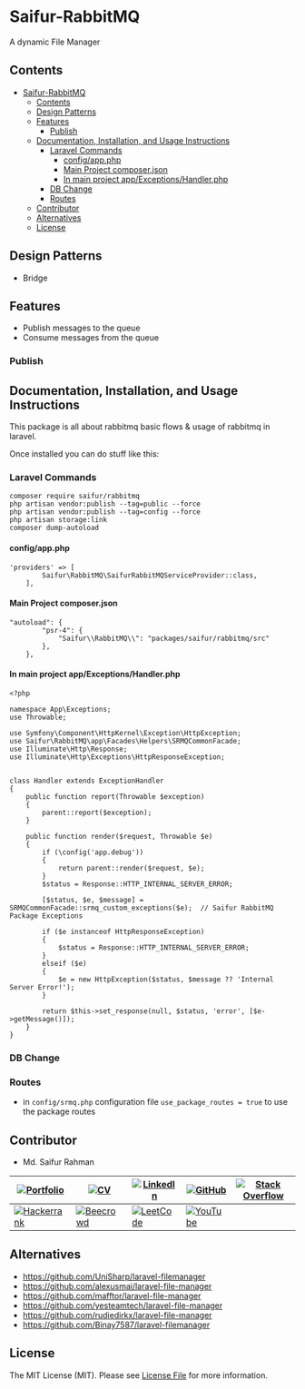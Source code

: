 # Saifur-RabbitMQ
A dynamic File Manager

<!-- <a href="https://packagist.org/packages/saifur/filemanager"><img src="https://img.shields.io/packagist/dt/saifur/filemanager" alt="Total Downloads"></a>
<a href="https://packagist.org/packages/saifur/filemanager"><img src="https://img.shields.io/packagist/v/saifur/filemanager" alt="Latest Stable Version"></a>
<a href="https://packagist.org/packages/saifur/filemanager"><img src="https://img.shields.io/packagist/l/saifur/filemanager" alt="License"></a> -->

## Contents
- [Saifur-RabbitMQ](#saifur-rabbitmq)
  - [Contents](#contents)
  - [Design Patterns](#design-patterns)
  - [Features](#features)
    - [Publish](#publish)
  - [Documentation, Installation, and Usage Instructions](#documentation-installation-and-usage-instructions)
    - [Laravel Commands](#laravel-commands)
      - [config/app.php](#configappphp)
      - [Main Project composer.json](#main-project-composerjson)
      - [In main project app/Exceptions/Handler.php](#in-main-project-appexceptionshandlerphp)
    - [DB Change](#db-change)
    - [Routes](#routes)
  - [Contributor](#contributor)
  - [Alternatives](#alternatives)
  - [License](#license)

## Design Patterns
- Bridge


## Features
- Publish messages to the queue
- Consume messages from the queue

### Publish


## Documentation, Installation, and Usage Instructions
This package is all about rabbitmq basic flows & usage of rabbitmq in laravel.

Once installed you can do stuff like this:


### Laravel Commands
<!-- https://unisharp.github.io/laravel-rabbitmq/installation -->

```
composer require saifur/rabbitmq
php artisan vendor:publish --tag=public --force
php artisan vendor:publish --tag=config --force
php artisan storage:link
composer dump-autoload
```

#### config/app.php
```
'providers' => [
        Saifur\RabbitMQ\SaifurRabbitMQServiceProvider::class,
    ],
```

#### Main Project composer.json
```
"autoload": {
        "psr-4": {
            "Saifur\\RabbitMQ\\": "packages/saifur/rabbitmq/src"
        },
    },
```

#### In main project app/Exceptions/Handler.php
```
<?php

namespace App\Exceptions;
use Throwable;

use Symfony\Component\HttpKernel\Exception\HttpException;
use Saifur\RabbitMQ\app\Facades\Helpers\SRMQCommonFacade;
use Illuminate\Http\Response;
use Illuminate\Http\Exceptions\HttpResponseException;


class Handler extends ExceptionHandler
{
    public function report(Throwable $exception)
    {
        parent::report($exception);
    }

    public function render($request, Throwable $e)
    {
        if (\config('app.debug'))
        {
            return parent::render($request, $e);
        }
        $status = Response::HTTP_INTERNAL_SERVER_ERROR;

        [$status, $e, $message] = SRMQCommonFacade::srmq_custom_exceptions($e);  // Saifur RabbitMQ Package Exceptions

        if ($e instanceof HttpResponseException)
        {
            $status = Response::HTTP_INTERNAL_SERVER_ERROR;
        }
        elseif ($e)
        {
            $e = new HttpException($status, $message ?? 'Internal Server Error!');
        }

        return $this->set_response(null, $status, 'error', [$e->getMessage()]);
    }
}

```



### DB Change


### Routes
- in ```config/srmq.php``` configuration file ```use_package_routes = true``` to use the package routes


## Contributor

- Md. Saifur Rahman


|[![Portfolio](https://img.shields.io/badge/Portfolio-%23009639.svg?style=for-the-badge&logo=Hyperledger&logoColor=white)](https://saifurrahman.my.canva.site) | [![CV](https://img.shields.io/badge/CV-%23009639.svg?style=for-the-badge&logo=DocuSign&logoColor=white)](https://docs.google.com/document/d/1txBCiMjPqH7GR8FDMQMAw09vemsB-nJb/edit?usp=sharing&ouid=113622980255867007734&rtpof=true&sd=true) | [![LinkedIn](https://img.shields.io/badge/linkedin-%230077B5.svg?style=for-the-badge&logo=linkedin&logoColor=white)](https://www.linkedin.com/in/saifurrahman1193/) | [![GitHub](https://img.shields.io/badge/github-%23121011.svg?style=for-the-badge&logo=github&logoColor=white)](https://github.com/saifurrahman1193/saifurrahman1193) | [![Stack Overflow](https://img.shields.io/badge/-Stackoverflow-FE7A16?style=for-the-badge&logo=stack-overflow&logoColor=white)](https://stackoverflow.com/users/14350717/md-saifur-rahman) | 
|-|-|-|-|-|
| [![Hackerrank](https://img.shields.io/badge/-Hackerrank-2EC866?style=for-the-badge&logo=HackerRank&logoColor=white)](https://www.hackerrank.com/saifur_rahman111) | [![Beecrowd](https://img.shields.io/badge/Beecrowd-%23009639.svg?style=for-the-badge&logo=Bugcrowd&logoColor=white)](https://www.beecrowd.com.br/judge/en/profile/18847) | [![LeetCode](https://img.shields.io/badge/LeetCode-000000?style=for-the-badge&logo=LeetCode&logoColor=#d16c06)](https://leetcode.com/saifurrahman1193) | [![YouTube](https://img.shields.io/badge/YouTube-%23FF0000.svg?style=for-the-badge&logo=YouTube&logoColor=white)](https://www.youtube.com/playlist?list=PLwJWgDKTF5-xdQttKl7cRx8Yhukv7Ilmg)| |

## Alternatives
- https://github.com/UniSharp/laravel-filemanager
- https://github.com/alexusmai/laravel-file-manager
- https://github.com/mafftor/laravel-file-manager
- https://github.com/yesteamtech/laravel-file-manager
- https://github.com/rudiedirkx/laravel-file-manager
- https://github.com/Binay7587/laravel-filemanager

## License
The MIT License (MIT). Please see [License File](LICENSE.md) for more information.
